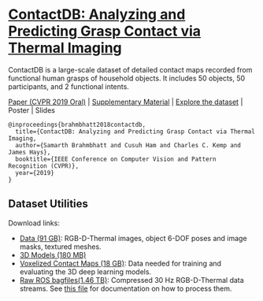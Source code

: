 # [ContactDB: Analyzing and Predicting Grasp Contact via Thermal Imaging](https://contactdb.cc.gatech.edu)
ContactDB is a large-scale dataset of detailed contact maps recorded from functional human grasps of household objects. It includes 50 objects, 50 participants, and 2 functional intents.

[Paper (CVPR 2019 Oral)](https://contactdb.cc.gatech.edu/contactdb_paper.pdf) | [Supplementary Material](https://contactdb.cc.gatech.edu/contactdb_supp.pdf) | [Explore the dataset](https://contactdb.cc.gatech.edu/contactdb_explorer.html) | Poster | Slides
```
@inproceedings{brahmbhatt2018contactdb,
  title={ContactDB: Analyzing and Predicting Grasp Contact via Thermal Imaging,
  author={Samarth Brahmbhatt and Cusuh Ham and Charles C. Kemp and James Hays},
  booktitle={IEEE Conference on Computer Vision and Pattern Recognition (CVPR)},
  year={2019}
}
```

## Dataset Utilities
Download links:
- [Data (91 GB)](https://www.dropbox.com/sh/yjp1s73ollrfafi/AAATWS-1l-MzUcNtahR36fB-a?dl=0): RGB-D-Thermal images, object 6-DOF poses and image masks, textured meshes.
- [3D Models (180 MB)](https://www.dropbox.com/sh/jdndpjhmq9pabgi/AADRBXURc97_tPsQKCy1Zj60a?dl=0)
- [Voxelized Contact Maps (18 GB)](https://www.dropbox.com/sh/x5ivxw75tvf6tax/AADXw7KRWbH3eEofbbr6NQQga?dl=0): Data needed for training and evaluating the 3D deep learning models.
- [Raw ROS bagfiles(1.46 TB)](https://www.dropbox.com/sh/hn90i9qglddnfpb/AABfB3pd34nkEF7_usktvVLMa?dl=0): Compressed 30 Hz RGB-D-Thermal data streams. See [this file](docs/bagfiles.md) for documentation on how to process them.
